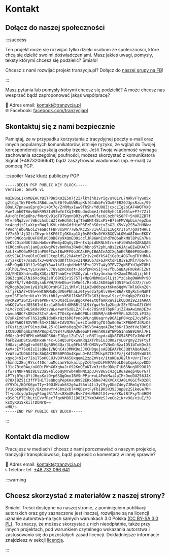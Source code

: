 # Kontakt

## Dołącz do naszej społeczności

<script type="text/javascript" src="https://webform.statslive.info/ow/eyJpdiI6IkdnU2pPVWNwUmdPWFpTWURabENMaE1oMEpSMnBcL1B4Tkl1XC9GV21TMjBrTT0iLCJ2YWx1ZSI6InRzXC9XTXZhaUlXM3Q0SVpMdXRRWlBITlNFNmVFbDZLVXJuRHBaUFlibjE0PSIsIm1hYyI6ImVmYzRjOGIwNmVmNjcwODI4NWIzNDVkMmNiYTZlNGU2ZGIzMTVjMTFmNGU5ZWM1ODg2YzNjZTJmN2FhMjE0ZjcifQ=="></script>

:::success

Ten projekt może się rozwijać tylko dzięki osobom ze społeczności, które chcą się dzielić swoimi doświadczeniami. Masz jakieś uwagi, pomysły, teksty którymi chcesz się podzielić? Śmiało!

Chcesz z nami rozwijać projekt tranzycja.pl? Dołącz do [naszej grupy na FB](https://www.facebook.com/groups/889108318556729)!

:::

Masz pytania lub pomysły którymi chcesz się podzielić? A może chcesz nas wesprzeć bądź zaproponować jakąś współpracę?

📧 Adres email: [kontakt@tranzycja.pl](mailto:kontakt@tranzycja.pl)  
🌐 Facebook: [facebook.com/tranzycjapl](https://www.facebook.com/tranzycjapl/)  

## Skontaktuj się z nami bezpiecznie

Pamiętaj, że w przypadku korzystania z tracydyjnej poczty e-mail oraz innych popularnych komunikatorów, istnieje ryzyko, że wgląd do Twojej korespondencji uzyskają osoby trzecie. Jeśli Twoja wiadomość wymaga zachowania szczególnej poufności, możesz skorzystać z komunikatora Signal (+48732066641) bądź zaszyfrować wiadomość (np. e-mail) za pomocą PGP.

:::spoiler Nasz klucz publiczny PGP

```
-----BEGIN PGP PUBLIC KEY BLOCK-----
Version: GnuPG v1

mQINBGL1knMBEACrBiTPDH5K0ZE5m7j2I/lkYihb1vrig/uYQLrL7NHkvFTyw85x
g2tCgiTW/FO+McJRBdLpn/bE0f9uOUWRipKkfG4dkbFvYOx0FERZ0J3psRzuc/99
BOaLX7pnawsEprgD+i+0t7g/ZrRMyxIww9ThSh/YdUO8ZjcxcLIg2oCAF4WQTVX0
PweTubh0TRAv6WkR95ZI493wYnfXqIHEUudnsbmeJ/Ed08yhc1Ui05lw+P7r7Zil
AU+qRjFmSp8hs/fWstOvD1qTOT9qnnBR3vyPGamlfecUCozbPkS8PF+5nORZZBTf
Wfvr6NqZvvrlWEcLhsbcWZt8eHdhAcIqfTeWEMt45LxP5+B7lmFMVWpbLm/epZbm
hc4cgdjtELaXtp+RWg7UKVL+VdoGdfHjoP3FzEhS0zixZsX2LX5vVy2S5w2HHNNw
49odnjWbGNEoiZYeGBctFBPvs5Mr77BG/KC25Fv1vAl13L1GgXrITSY/gOstHHu1
tV7x69fJj32tiTKvprk5KF0fIjGKUxp1Xj0sE0XNs0YHX8XQVbLOWaA8IWonEKDY
b9YrBNCoqvBUeF8NlnC0OB8Yy9XQmEOOicclJR86WnIshd7mQ6ahkM8lBPyEn7Na
UeKlCOixHUKlUAuHoUwrdVm6y4DqGy2D+nts1pidUKNLNIru+aFibW5AeQARAQAB
tCR0cmFuenljamEucGwgPGtvbnRha3RAdHJhbnp5Y2phLnBsZz6JAjwEEwEKACYF
AmL1knMCGwMFCQlnPG0FCwkIBwMFFQoJCAsEFgIBAAIeAQIXgAAKCRB60PGOm4Kp
uKt9EACJhveDlxCDeUlJtepldS/2VA4tm5Zr1v2v8YkS4IjGe0i4OGTugFDYHhNA
2/jzFKbtF7na0ifxJ+0Mrc9dUKfthk5vZIN9aUo7sFSJPKtdPi8iYE3MlY/b6rkn
n6PrQgdKlOYfJz9GgVY8wa1kV3zqbdHvh53F+eJ2Y7aAy97EV72gN5EYdJgW78Ml
/DlhBL/kwLYy1vx8eFVJ7UvaznCKUdt+Je6fpMRvSij+e/fbu5uBAyFmUkAFiZNt
OU/FHIGXh4rudDgX3QazN2ThnWC+olRXOy/aLrr5zy4nxhar0K2amIM6aGjijhhf
2OG3cgXG2lNi6VcdXgZzRl08tESr1S7STj+MpGMbMm1xSlLjtJYzCskgOWWNPr9O
OqUXF8/fvH4H3OysnbzWH/8HeDbu+lbMWo1/Rzo8zJkD6bp6lQ51PacLGJZ//rwD
M2Rcgb2eQon1yQ1RLRBDrsMGFI2LjMlvlIiLWZwB0bzeXtKHm6QgW/TWl66knZ8h
klfjrk5A7+C9n+kWtGRMoDqdVUePEhaLz0tyye2a7pRlv9A+CB6A/RQyRcheNdKT
qcm2SF1o0c+NiaY+J9sthRJy+sW50JlKk6TVIkG63jHegwl9zzf/hXqNp2PXXLhx
NycKZ9Y2GY25FDVePKN/4/xUXsdixwuBgoXVeeEtOfaARxWViLkCDQRi9ZJzARAA
whKQ7wYaxJ8556InlKzc1aB0vUfd8M8Rt23L9iYgwt5vIp2UqUr2ErYDhxOZtCWN
hLVc7zcES4LSKde99zsVWLe4wnYGzBLZ/CF+6c7USntD7bpRFujZZHaAw1mmJE3w
vavuaN8CFsDB2eZSIvFuk+LTTOsXp+UoBGPBLs3RURM/n8R+WFVFL62UJ2LiP32g
D7sRkEmdhvFlhSIgdNIdo8krQzt6R6fyno8VLnq8UaqrnyDOA1pP04cpEJcybPSa
0zkEPA6QfRXV9MrS3+X1Dbb+CAVQ7Ncju+iXlm00tgTQtQo0d0otXPRWHTJdRzO5
sFGstizLUrF91nzU04L25+81Amhs0qqZvh7bSV3v4qqoAZkg3bKrIBzdtVe3B0Si
IXC9DUhhqmbZ4RAP8opHit9B47uNbRAdNe6uPT9HnhR0zBYBWbG1nmGB9z9Kl7H1
0MGzsD+M7HEMLnW660OS6dcEJGpilZuIsV1jcBNIlqydz4Qk8TG545E9ZvJWWt6T
f6FbZwsDStSuNbHxHHr4c+U5HQ5uPQxw9KRq2XTrhSiu33Rm2YyL0rgmyZ39Ftyf
5HOazjxROg8roV6ElQgR8VG3Qx/3Lq0Fk4RMrOMXVyvTVNmOn8za1O51bToKOv38
AeV+cEY7Sx0IsIisQNeI/NQnC4s3MMKDoJJXCH0gujsAEQEAAYkCJQQYAQoADwUC
YvWScwIbDAUJCWc8bQAKCRB60PGOm4KpuLD+EACIMUspB7CH2Pz/jKdIbQ9kWG1B
xgyq3+9Ixr7Io1TSoHOCUJvDHYA65Oxqem12zpZmVsx/ituKDaJ82lh+Uvr1TocV
/6xndz2Euj9Ysc4t0cruuMqLanY6zkailpyZcG4ynDiFN97A6oLDepCqmkcpvDDD
lJ1c7Btd0Au/oXODjPWhX6XqbaJ+O92KnQEuKTvo3ztBe9DkpTjU6SNugOD998J0
sfw7sN0P+N8z9LV23aS+blo6QyMrwb4HhHNC2p3JvV86SC43gLRuaBeqp4Q6rG7l
4PTYj0YqsUYtJHqsKxlO+p6SQgOmoIBVSnPPin+xL4FmkMwi4pIMrDneDUZ56JJX
878XjBZ5jC3ffPlH1TleQDgqPepKHaU89S2ERx5bNe74EKVCXKJA0LVGGCfkO26R
dY9YDi/KQYK6pxTIy+I0OJWzuk6S2g6wJ56nl4li3yC9yyOboZ4eyZJRm1gYUcQd
jV1GpkqdMelOj/BXzmawYr4Sbm2xbT4VQDzvtFyFbIBK5R39J3up8z2S1keGa7Mn
7f+po3cydp3myqF4oglR1TAes8XmARcBvk74+LMhHJtX4v+m/YKwlBfFxyTn4HQM
xBSdPLPTEjbLtiEVvfRec7fqxNMBRJ1D8ZtIYkm3AWzSJveGo2iNrv98/xiuE/3Q
ksXyRD1SkKilTDbNrQ==
=H0/s
-----END PGP PUBLIC KEY BLOCK-----
```

:::

## Kontakt dla mediow

Pracujesz w mediach i chcesz z nami porozmawiać o naszym projekcie, tranzycji i transpłciowości, bądź poprosić o komentarz w innej sprawie?

📧 Adres email: [kontakt@tranzycja.pl](mailto:kontakt@tranzycja.pl)  
📞 Telefon: tel. [+48 732 066 641](tel:+48732066641)

:::warning

## Chcesz skorzystać z materiałów z naszej strony?

Śmiało! Treści dostępne na naszej stronie, z pominięciem publikacji autorskich oraz gdy zaznaczone jest inaczej, rozwijane są na licencji uznanie autorstwa-na tych samych warunkach 3.0 Polska [(CC BY-SA 3.0 PL)](https://creativecommons.org/licenses/by-sa/3.0/pl/). To znaczy, że możesz skorzystać z nich nieodpłatnie, także przy innych projektach, pod warunkiem czytelnego wskazania autorstwa i zastosowania się do pozostałych zasad licencji. Dokładniejsze informacje znajdziesz w sekcji [licencja](/wsparcie/licencja).

:::
